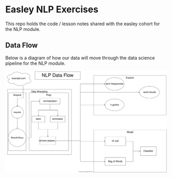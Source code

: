 # Easley NLP Exercises

This repo holds the code / lesson notes shared with the easley cohort for the
NLP module.

## Data Flow

Below is a diagram of how our data will move through the data science pipeline
for the NLP module.

![data flow diagram](data-flow.drawio.svg)

